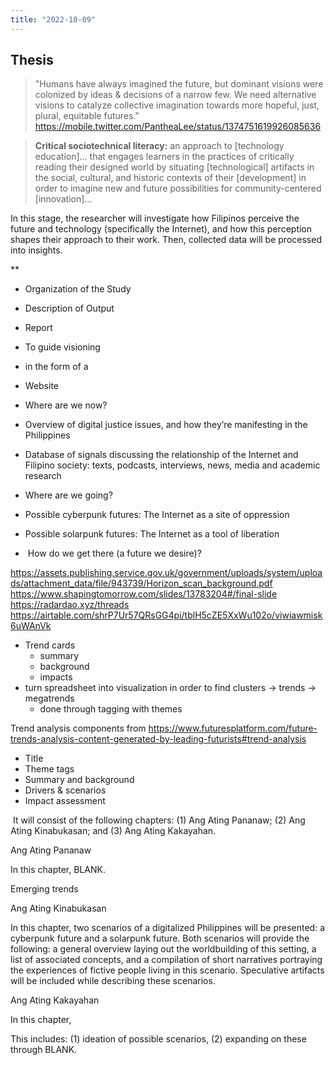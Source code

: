 ```yaml
---
title: "2022-10-09"
---
```

## Thesis
> "Humans have always imagined the future, but dominant visions were colonized by ideas & decisions of a narrow few. We need alternative visions to catalyze collective imagination towards more hopeful, just, plural, equitable futures."
https://mobile.twitter.com/PantheaLee/status/1374751619926085636


> **Critical sociotechnical literacy:** an approach to [technology education]... that engages learners in the practices of critically reading their designed world by situating [technological] artifacts in the social, cultural, and historic contexts of their [development] in order to imagine new and future possibilities for community-centered [innovation]…


In this stage, the researcher will investigate how Filipinos perceive the future and technology (specifically the Internet), and how this perception shapes their approach to their work. Then, collected data will be processed into insights.

**

-   Organization of the Study
    
-   Description of Output
-   Report
-   To guide visioning 
-   in the form of a 
-   Website
-   Where are we now?
-   Overview of digital justice issues, and how they’re manifesting in the Philippines 
-   Database of signals discussing the relationship of the Internet and Filipino society: texts, podcasts, interviews, news, media and academic research
-   Where are we going?
-   Possible cyberpunk futures: The Internet as a site of oppression
-   Possible solarpunk futures: The Internet as a tool of liberation
-    How do we get there (a future we desire)?

https://assets.publishing.service.gov.uk/government/uploads/system/uploads/attachment_data/file/943739/Horizon_scan_background.pdf
https://www.shapingtomorrow.com/slides/13783204#/final-slide
https://radardao.xyz/threads
https://airtable.com/shrP7Ur57QRsGG4pi/tblH5cZE5XxWu102o/viwiawmisk6uWAnVk

- Trend cards
	- summary
	- background
	- impacts
- turn spreadsheet into visualization in order to find clusters -> trends -> megatrends
	- done through tagging with themes

Trend analysis components from https://www.futuresplatform.com/future-trends-analysis-content-generated-by-leading-futurists#trend-analysis
- Title
- Theme tags
- Summary and background
- Drivers & scenarios
- Impact assessment

 It will consist of the following chapters: (1) Ang Ating Pananaw; (2) Ang Ating Kinabukasan; and (3) Ang Ating Kakayahan.

  

Ang Ating Pananaw 

In this chapter, BLANK. 

Emerging trends

  
  

Ang Ating Kinabukasan

In this chapter, two scenarios of a digitalized Philippines will be presented: a cyberpunk future and a solarpunk future. Both scenarios will provide the following: a general overview laying out the worldbuilding of this setting, a list of associated concepts, and a compilation of short narratives portraying the experiences of fictive people living in this scenario. Speculative artifacts will be included while describing these scenarios.

  

Ang Ating Kakayahan

In this chapter,



This includes: (1) ideation of possible scenarios, (2) expanding on these through BLANK.

